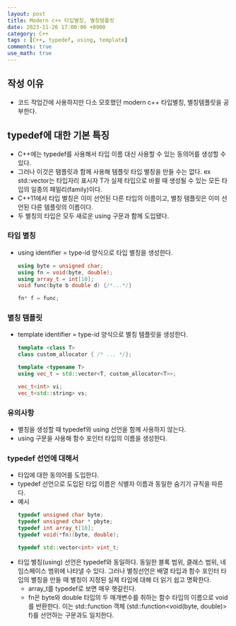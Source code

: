 ```yaml
---
layout: post
title: Modern c++ 타입별칭, 별칭템플릿
date: 2023-11-26 17:00:00 +0900
category: C++
tags : [C++, typedef, using, template]
comments: true
use_math: true
---
```


## 작성 이유
- 코드 작업간에 사용하지만 다소 모호했던 modern c++ 타입별칭, 별칭템플릿을 공부한다.

## typedef에 대한 기본 특징
- C++에는 typedef를 사용해서 타입 이름 대신 사용할 수 있는 동의어를 생성할 수 있다.
- 그러나 이것은 탬플릿과 함께 사용해 템플릿 타입 별칭을 만들 수는 없다. ex std::vector<T>는 타입자리 표시자 T가
  실제 타입으로 바뀔 때 생성될 수 있는 모든 타입의 일종의 패밀리(family)이다.
- C++11에서 타입 별칭은 이미 선언된 다른 타입의 이름이고, 별칭 템플릿은 이미 선언된 다른 템플릿의 이름이다.
- 두 별칭의 타입은 모두 새로운 using 구문과 함께 도입됐다.

### 타입 별칭
- using identifier = type-id 양식으로 타입 별칭을 생성한다.
  ```c++
  using byte = unsigned char;
  using fn = void(byte, double);
  using array_t = int[10];
  void func(byte b double d) {/*...*/}

  fn* f = func;
  ```
### 별칭 템플릿
- template<template-params-list> identifier = type-id 양식으로 별칭 템플릿을 생성한다.
  ```c++
  template <class T>
  class custom_allocator { /* ... */};

  template <typename T>
  using vec_t = std::vector<T, custom_allocator<T>>;

  vec_t<int> vi;
  vec_t<std::string> vs;
  ```
### 유의사항
- 별칭을 생성할 때 typedef와 using 선언을 함께 사용하지 않는다.
- using 구문을 사용해 함수 포인터 타입의 이름을 생성한다.

### typedef 선언에 대해서
- 타입에 대한 동의어를 도입한다.
- typedef 선언으로 도입된 타입 이름은 식별자 이름과 동일한 숨기기 규칙을 따른다.
- 예시
  ```c++
  typedef unsigned char byte;
  typedef unsigned char * pbyte;
  typedef int array_t[10];
  typedef void(*fn)(byte, double);

  typedef std::vector<int> vint_t;
  ```
- 타입 별칭(using) 선언은 typedef와 동일하다. 동일한 블록 범위, 클래스 범위, 네임스페이스 범위에 나타낼 수 있다.
  그러나 별칭선언은 배열 타입과 함수 포인터 타입의 별칭을 만들 때 별칭이 지정된 실제 타입에 대해 더 읽기 쉽고 명확한다.
  - array_t를 typedef로 보면 매우 햇갈린다.
  - fn은 byte와 double 타입의 두 매개변수를 취하는 함수 타입의 이름으로 void를 반환한다. 이는 std::function 객체
  (std::function<void(byte, double)> f)를 선언하는 구문과도 일치한다.
